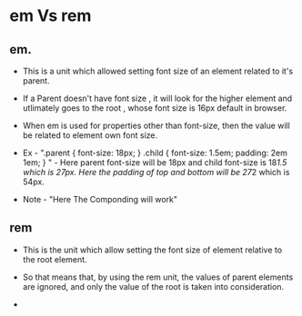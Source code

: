 # em Vs rem

## em.

- This is a unit which allowed setting font size of an element related to it's parent.

- If a Parent doesn't have font size , it will look for the higher element and utlimately goes to the root , whose font size is 16px default in browser.

- When em is used for properties other than font-size, then the value will be related to element own font size.

- Ex - ".parent {
  font-size: 18px;
  }
  .child {
  font-size: 1.5em;
  padding: 2em 1em;
  }
  " - Here parent font-size will be 18px and child font-size is 18*1.5 which is 27px.
  Here the padding of top and bottom will be 27*2 which is 54px.

- Note - "Here The Componding will work"

## rem

- This is the unit which allow setting the font size of element relative to the root element.

- So that means that, by using the rem unit, the values of parent elements are ignored, and only the value of the root is taken into consideration.

-
